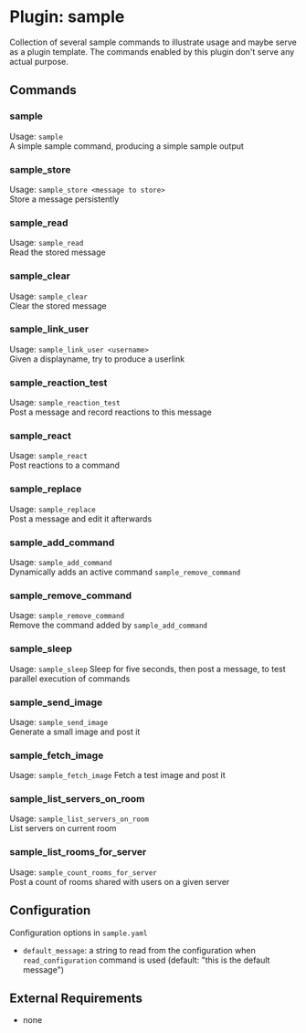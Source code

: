 Plugin: sample
===
Collection of several sample commands to illustrate usage and maybe serve as a plugin template. The commands enabled 
by this plugin don't serve any actual purpose.

## Commands

### sample
Usage: `sample`  
A simple sample command, producing a simple sample output

### sample_store
Usage: `sample_store <message to store>`  
Store a message persistently

### sample_read
Usage: `sample_read`  
Read the stored message

### sample_clear
Usage: `sample_clear`  
Clear the stored message

### sample_link_user
Usage: `sample_link_user <username>`  
Given a displayname, try to produce a userlink

### sample_reaction_test
Usage: `sample_reaction_test`  
Post a message and record reactions to this message

### sample_react
Usage: `sample_react`  
Post reactions to a command

### sample_replace
Usage: `sample_replace`  
Post a message and edit it afterwards

### sample_add_command
Usage: `sample_add_command`  
Dynamically adds an active command `sample_remove_command`

### sample_remove_command
Usage: `sample_remove_command`  
Remove the command added by `sample_add_command`

### sample_sleep
Usage: `sample_sleep`
Sleep for five seconds, then post a message, to test parallel execution of commands

### sample_send_image
Usage: `sample_send_image`  
Generate a small image and post it

### sample_fetch_image
Usage: `sample_fetch_image`
Fetch a test image and post it

### sample_list_servers_on_room
Usage: `sample_list_servers_on_room`  
List servers on current room

### sample_list_rooms_for_server
Usage: `sample_count_rooms_for_server`  
Post a count of rooms shared with users on a given server

## Configuration
Configuration options in `sample.yaml`  
- `default_message`: a string to read from the configuration when `read_configuration` command is used (default: "this is the default message")

## External Requirements
- none
